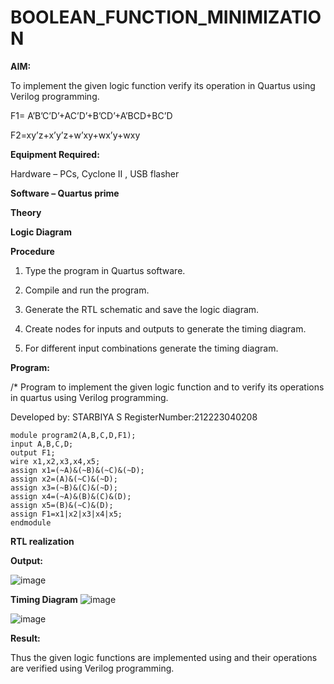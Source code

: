 # BOOLEAN_FUNCTION_MINIMIZATION

**AIM:**

To implement the given logic function verify its operation in Quartus using Verilog programming.

F1= A’B’C’D’+AC’D’+B’CD’+A’BCD+BC’D 

F2=xy’z+x’y’z+w’xy+wx’y+wxy

**Equipment Required:**

Hardware – PCs, Cyclone II , USB flasher

**Software – Quartus prime**

**Theory**

**Logic Diagram**

**Procedure**

1.	Type the program in Quartus software.

2.	Compile and run the program.

3.	Generate the RTL schematic and save the logic diagram.

4.	Create nodes for inputs and outputs to generate the timing diagram.

5.	For different input combinations generate the timing diagram.


**Program:**

/* Program to implement the given logic function and to verify its operations in quartus using Verilog programming. 

Developed by: STARBIYA S RegisterNumber:212223040208
```
module program2(A,B,C,D,F1);
input A,B,C,D;
output F1;
wire x1,x2,x3,x4,x5;
assign x1=(~A)&(~B)&(~C)&(~D);
assign x2=(A)&(~C)&(~D);
assign x3=(~B)&(C)&(~D);
assign x4=(~A)&(B)&(C)&(D);
assign x5=(B)&(~C)&(D);
assign F1=x1|x2|x3|x4|x5;
endmodule
````

**RTL realization**

**Output:**

![image](https://github.com/StarbiyaS/BOOLEAN_FUNCTION_MINIMIZATION/assets/144870533/ec22c86a-cbf9-4ec3-8b9b-7bc9f22e23ad)



**Timing Diagram**
![image](https://github.com/StarbiyaS/BOOLEAN_FUNCTION_MINIMIZATION/assets/144870533/9e10fdd0-db88-480f-bf3e-df851f50f2be)

![image](https://github.com/StarbiyaS/BOOLEAN_FUNCTION_MINIMIZATION/assets/144870533/875e77fe-84f1-49bb-b38c-9129b2a90a89)

**Result:**

Thus the given logic functions are implemented using and their operations are verified using Verilog programming.

